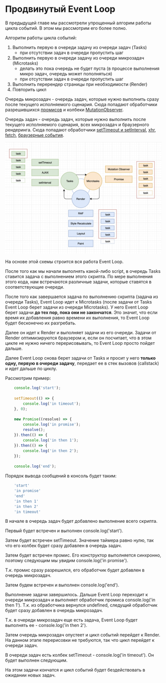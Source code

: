 # Продвинутый Event Loop

В предыдущей главе мы рассмотрели упрощенный алгорим работы цикла событий. В этом мы рассмотрим его более полно.

Алгоритм работы цикла событий:
1. Выполнить первую в очереди задачу из очереди задач (Tasks)
    * при отсутствии задач в очереди пропустить шаг
2. Выполнить первую в очереди задачу из очереди микрозадач (Microtasks)
    * делать это пока очередь не будет пуста (в процессе выполнения микро задач, очередь может пополняться)
    * при отсутствии задач в очереди пропустить шаг
3. Выполнить перерендер страницы при необходимости (Render)
4. Повторить цикл

Очередь микрозадач - очередь задач, которые нужно выполнить сразу после текущего исполняемого сценария. Сюда попадают обработчики разрешившихся [промисов](./6-Promise.md) и колбеки [MutationObserver](https://developer.mozilla.org/ru/docs/Web/API/MutationObserver).

Очередь задач - очередь задач, которые нужно выполнить после текущего исполняемого сценария, всех микрозадач и браузерного рендеринга.  Сюда попадают обработчики [setTimeout и setInterval](https://developer.mozilla.org/ru/docs/Learn/JavaScript/Asynchronous/Timeouts_and_intervals), [xhr](https://developer.mozilla.org/ru/docs/Web/API/XMLHttpRequest), [fetch](https://developer.mozilla.org/ru/docs/Web/API/Fetch_API), [браузерные события](https://developer.mozilla.org/ru/docs/Web/Events).

![eventloop](../resources/eventloop2.png)

На основе этой схемы строится вся работа Event Loop.

После того как мы начали выполнять какой-либо script, в очередь Tasks ставится задача с выполнением этого скрипта. По мере выполнения этого кода, нам встречаются различные задачи, которые ставятся в соответствующие очереди. 

После того как завершается задача по выполнению скрипта (задача из очереди Tasks), Event Loop идет к Microtasks (после задачи от Tasks Event Loop берет задачи из очереди Microtasks). У него Event Loop берет задачи **до тех пор, пока они не закончатся**. Это значит, что если время их добавления равно времени их выполнения, то Event Loop будет бесконечно их разгребать.

Далее он идет к Render и выполняет задачи из его очереди. Задачи от Render оптимизируются браузером и, если он посчитает, что в этом цикле не нужно ничего перерисовывать, то Event Loop просто пойдет дальше.

Далее Event Loop снова берет задачи от Tasks и просит у него **только одну, первую в очереди задачу**, передает ее в стек вызовов (callstack) и идет дальше по циклу.

Рассмотрим пример:

```javascript
    console.log('start');

    setTimeout(() => {
        console.log('in timeout');
    }, 0);

    new Promise((resolve) => {
        console.log('in promise');
        resolve();
    }).then(() => {
        console.log('in then 1');
    }).then(() => {
        console.log('in then 2');
    });

    console.log('end');
```

Порядок вывода сообщений в консоль будет таким:  

```javascript
    'start'
    'in promise'
    'end'
    'in then 1'
    'in then 2'
    'in timeout'
```

В начале в очередь задач будет добавлено выполнение всего скрипта.

Первый будет встречен и выполнен console.log('start').

Затем будет встречен setTimeout. Значение таймера равно нулю, так что его колбек будет сразу добавлен в очередь задач.

Затем будет встречен промис. Его конструктор выполняется синхронно, поэтому следующим мы увидим console.log('in promise').

Т.к. промис сразу разрешился, его обработчик будет добавлен в очередь микрозадач.

Затем будем встречен и выполнен console.log('end').

Выполнение задачи завершилось. Дальше Event Loop переходит к очереди микрозадач и выполняет обработчик промиса console.log('in then 1'). Т.к. из обработчика вернулся undefined, следущий обработчик будет сразу добавлен в очередь микрозадач.

Т.к. в очереди микрозадач еще есть задача, Event Loop будет выполнять ее - console.log('in then 2').

Затем очередь микрозадач опустеет и цикл событий перейдет к Render. На данном этапе перерисовки не требуются, так что цикл перейдет к очереди задач.

В очереди задач есть колбек setTimeout - console.log('in timeout'). Он будет выполнен следующим.

На этом задачи кончатся и цикл событий будет бездействовать в ожидании новых задач.

